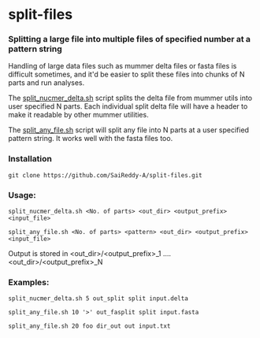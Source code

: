 # split-files
### Splitting a large file into multiple files of specified number at a pattern string

Handling of large data files such as mummer delta files or fasta files is difficult sometimes, and it'd be easier to split these files into chunks of N parts and run analyses.

The [split_nucmer_delta.sh](split_nucmer_delta.sh) script splits the delta file from mummer utils into user specified N parts. Each individual split delta file will have a header to make it readable by other mummer utilities. 

The [split_any_file.sh](split_any_file.sh) script will split any file into N parts at a user specified pattern string. It works well with the fasta files too.


### Installation<br />
    git clone https://github.com/SaiReddy-A/split-files.git

 
### Usage:<br />
   `split_nucmer_delta.sh <No. of parts> <out_dir> <output_prefix> <input_file>`
     
   `split_any_file.sh <No. of parts> <pattern> <out_dir> <output_prefix> <input_file>`
    
Output is stored in <out_dir>/<output_prefix>_1 .... <out_dir>/<output_prefix>_N
    
    
### Examples:
   `split_nucmer_delta.sh 5 out_split split input.delta`
   
   `split_any_file.sh 10 '>' out_fasplit split input.fasta`
   
   `split_any_file.sh 20 foo dir_out out input.txt`
